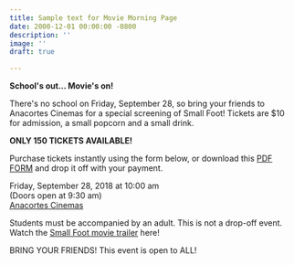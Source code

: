 ```yaml
---
title: Sample text for Movie Morning Page
date: 2000-12-01 00:00:00 -0800
description: ''
image: ''
draft: true

---
```

**School's out... Movie's on!**

There's no school on Friday, September 28, so bring your friends to Anacortes Cinemas for a special screening of Small Foot! Tickets are $10 for admission, a small popcorn and a small drink.

**ONLY 150 TICKETS AVAILABLE!**

Purchase tickets instantly using the form below, or download this [PDF FORM](https://drive.google.com/file/d/1VEvT7wnYb9eCHuqgrjxSotVnAmhv_dsZ/view?usp=sharing) and drop it off with your payment.

Friday, September 28, 2018 at 10:00 am  
(Doors open at 9:30 am)  
[Anacortes Cinemas](http://farawayentertainment.com/location/anacortes-cinemas/)

Students must be accompanied by an adult. This is not a drop-off event. Watch the [Small Foot movie trailer](https://youtu.be/uBw6EvIxIS8) here!

BRING YOUR FRIENDS! This event is open to ALL!